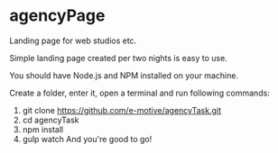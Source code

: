 # agencyPage
Landing page for web studios etc.

Simple landing page created per two nights is easy to use.

You should have Node.js and NPM installed on your machine.

Create a folder, enter it, open a terminal and run following commands:
1) git clone https://github.com/e-motive/agencyTask.git
2) cd agencyTask
3) npm install
4) gulp watch
And you're good to go!

